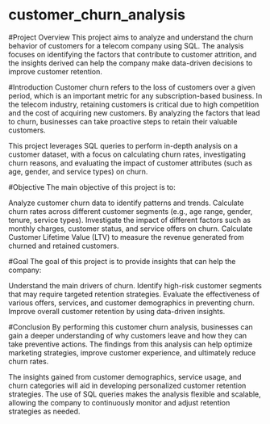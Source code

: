 # customer_churn_analysis

#Project Overview
This project aims to analyze and understand the churn behavior of customers for a telecom company using SQL. The analysis focuses on identifying the factors that contribute to customer attrition, and the insights derived can help the company make data-driven decisions to improve customer retention.

#Introduction
Customer churn refers to the loss of customers over a given period, which is an important metric for any subscription-based business. In the telecom industry, retaining customers is critical due to high competition and the cost of acquiring new customers. By analyzing the factors that lead to churn, businesses can take proactive steps to retain their valuable customers.

This project leverages SQL queries to perform in-depth analysis on a customer dataset, with a focus on calculating churn rates, investigating churn reasons, and evaluating the impact of customer attributes (such as age, gender, and service types) on churn.

#Objective
The main objective of this project is to:

Analyze customer churn data to identify patterns and trends.
Calculate churn rates across different customer segments (e.g., age range, gender, tenure, service types).
Investigate the impact of different factors such as monthly charges, customer status, and service offers on churn.
Calculate Customer Lifetime Value (LTV) to measure the revenue generated from churned and retained customers.

#Goal
The goal of this project is to provide insights that can help the company:

Understand the main drivers of churn.
Identify high-risk customer segments that may require targeted retention strategies.
Evaluate the effectiveness of various offers, services, and customer demographics in preventing churn.
Improve overall customer retention by using data-driven insights.

#Conclusion
By performing this customer churn analysis, businesses can gain a deeper understanding of why customers leave and how they can take preventive actions. The findings from this analysis can help optimize marketing strategies, improve customer experience, and ultimately reduce churn rates.

The insights gained from customer demographics, service usage, and churn categories will aid in developing personalized customer retention strategies. The use of SQL queries makes the analysis flexible and scalable, allowing the company to continuously monitor and adjust retention strategies as needed.

